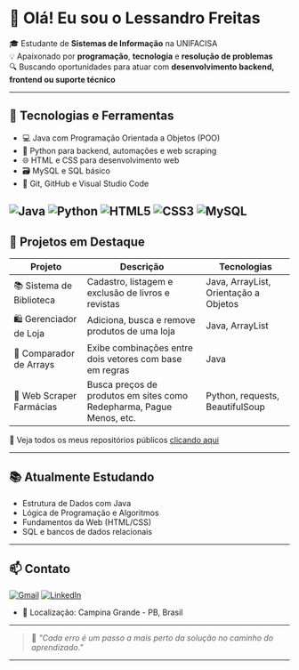 # 👋 Olá! Eu sou o Lessandro Freitas

🎓 Estudante de **Sistemas de Informação** na UNIFACISA  
💡 Apaixonado por **programação**, **tecnologia** e **resolução de problemas**  
🔍 Buscando oportunidades para atuar com **desenvolvimento backend, frontend ou suporte técnico**

---

## 🧰 Tecnologias e Ferramentas
- 💻 Java com Programação Orientada a Objetos (POO)
- 🐍 Python para backend, automações e web scraping
- 🌐 HTML e CSS para desenvolvimento web
- 🗃️ MySQL e SQL básico
- 🔧 Git, GitHub e Visual Studio Code
  
![Java](https://img.shields.io/badge/Java-ED8B00?style=flat&logo=java&logoColor=white)
![Python](https://img.shields.io/badge/Python-3776AB?style=flat&logo=python&logoColor=white)
![HTML5](https://img.shields.io/badge/HTML5-E34F26?style=flat&logo=html5&logoColor=white)
![CSS3](https://img.shields.io/badge/CSS3-1572B6?style=flat&logo=css3&logoColor=white)
![MySQL](https://img.shields.io/badge/MySQL-4479A1?style=flat&logo=mysql&logoColor=white)
---

## 🚀 Projetos em Destaque

| Projeto | Descrição | Tecnologias |
|--------|-----------|-------------|
| 📚 Sistema de Biblioteca | Cadastro, listagem e exclusão de livros e revistas | Java, ArrayList, Orientação a Objetos |
| 🛍️ Gerenciador de Loja | Adiciona, busca e remove produtos de uma loja | Java, ArrayList |
| 🧪 Comparador de Arrays | Exibe combinações entre dois vetores com base em regras | Java |
| 💊 Web Scraper Farmácias | Busca preços de produtos em sites como Redepharma, Pague Menos, etc. | Python, requests, BeautifulSoup |

📂 Veja todos os meus repositórios públicos [clicando aqui](https://github.com/LessandroFreitas?tab=repositories)

---

## 📚 Atualmente Estudando
- Estrutura de Dados com Java
- Lógica de Programação e Algoritmos
- Fundamentos da Web (HTML/CSS)
- SQL e bancos de dados relacionais

---

## 📫 Contato
[![Gmail](https://img.shields.io/badge/-Email-red?style=flat-square&logo=gmail&logoColor=white)](mailto:lessandrof@gmail.com)
[![LinkedIn](https://img.shields.io/badge/-LinkedIn-blue?style=flat-square&logo=linkedin&logoColor=white)](www.linkedin.com/in/lessandro-freitas-24980b24a)
- 📍 Localização: Campina Grande - PB, Brasil

<!--
- 📧 Email: **lessandrof@gmail.com**  
- 💼 LinkedIn: [linkedin.com/in/seuperfil](www.linkedin.com/in/lessandro-freitas-24980b24a)  
!-->


---

> 🧠 _"Cada erro é um passo a mais perto da solução no caminho do aprendizado."_  


---



<!--
**LessandroFreitas/LessandroFreitas** is a ✨ _special_ ✨ repository because its `README.md` (this file) appears on your GitHub profile.

Here are some ideas to get you started:

- 🔭 I’m currently working on ...
- 🌱 I’m currently learning ...
- 👯 I’m looking to collaborate on ...
- 🤔 I’m looking for help with ...
- 💬 Ask me about ...
- 📫 How to reach me: ...
- 😄 Pronouns: ...
- ⚡ Fun fact: ...
-->
